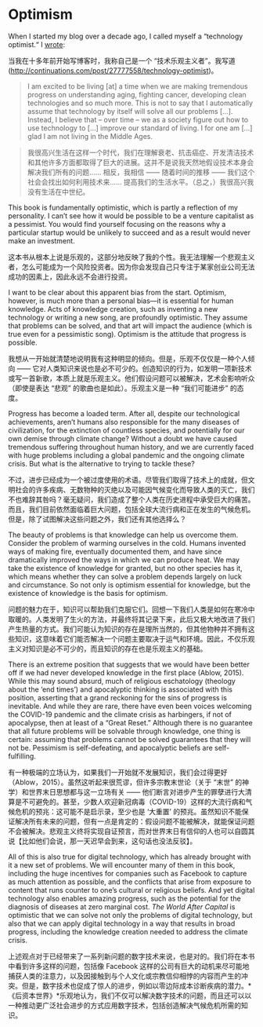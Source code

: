 # Optimism

When I started my blog over a decade ago, I called myself a “technology optimist.“ I [wrote](http://continuations.com/post/27777558/technology-optimist):

当我在十多年前开始写博客时，我称自己是一个 “技术乐观主义者”。我写道(http://continuations.com/post/27777558/technology-optimist)。

 
> I am excited to be living [at] a time when we are making tremendous progress on understanding aging, fighting cancer, developing clean technologies and so much more. This is not to say that I automatically assume that technology by itself will solve all our problems […]. Instead, I believe that – over time – we as a society figure out how to use technology to […] improve our standard of living. I for one am […] glad I am not living in the Middle Ages.

> 我很高兴生活在这样一个时代，我们在理解衰老、抗击癌症、开发清洁技术和其他许多方面都取得了巨大的进展。这并不是说我天然地假设技术本身会解决我们所有的问题…… 相反，我相信 —— 随着时间的推移 —— 我们这个社会会找出如何利用技术来…… 提高我们的生活水平。（总之，）我很高兴我没有生活在中世纪。


This book is fundamentally optimistic, which is partly a reflection of my personality. I can’t see how it would be possible to be a venture capitalist as a pessimist. You would find yourself focusing on the reasons why a particular startup would be unlikely to succeed and as a result would never make an investment. 

这本书从根本上说是乐观的，这部分地反映了我的个性。我无法理解一个悲观主义者，怎么可能成为一个风险投资者。因为你会发现自己只专注于某家创业公司无法成功的因素上，因此永远不会进行投资。


I want to be clear about this apparent bias from the start. Optimism, however, is much more than a personal bias—it is essential for human knowledge. Acts of knowledge creation, such as inventing a new technology or writing a new song, are profoundly optimistic. They assume that problems can be solved, and that art will impact the audience (which is true even for a pessimistic song). Optimism is the attitude that progress is possible.

我想从一开始就清楚地说明我有这种明显的倾向。但是，乐观不仅仅是一种个人倾向 —— 它对人类知识来说也是必不可少的。创造知识的行为，如发明一项新技术或写一首新歌，本质上就是乐观主义。他们假设问题可以被解决，艺术会影响听众（即使是表达 “悲观” 的歌曲也是如此）。乐观主义是一种 “我们可能进步” 的态度。


Progress has become a loaded term. After all, despite our technological achievements, aren’t humans also responsible for the many diseases of civilization, for the extinction of countless species, and potentially for our own demise through climate change? Without a doubt we have caused tremendous suffering throughout human history, and we are currently faced with huge problems including a global pandemic and the ongoing climate crisis. But what is the alternative to trying to tackle these?

不过，进步已经成为一个被过度使用的术语。尽管我们取得了技术上的成就，但文明社会的许多疾病、无数物种的灭绝以及可能因气候变化而导致人类的灭亡，我们不也难辞其咎吗？毫无疑问，我们造成了整个人类在历史进程中承受巨大的痛苦。而且，我们目前依然面临着巨大问题，包括全球大流行病和正在发生的气候危机。但是，除了试图解决这些问题之外，我们还有其他选择么？


The beauty of problems is that knowledge can help us overcome them. Consider the problem of warming ourselves in the cold. Humans invented ways of making fire, eventually documented them, and have since dramatically improved the ways in which we can produce heat. We may take the existence of knowledge for granted, but no other species has it, which means whether they can solve a problem depends largely on luck and circumstance. So not only is optimism essential for knowledge, but the existence of knowledge is the basis for optimism. 

问题的魅力在于，知识可以帮助我们克服它们。回想一下我们人类是如何在寒冷中取暖的。人类发明了生火的方法，并最终将其记录下来，此后又极大地改进了我们产生热量的方式。我们可能认为知识的存在是理所当然的，但其他物种并不拥有这些知识，这意味着它们能否解决一个问题主要取决于运气和环境。因此，不仅乐观主义对知识是必不可少的，而且知识的存在也是乐观主义的基础。


There is an extreme position that suggests that we would have been better off if we had never developed knowledge in the first place (Ablow, 2015). While this may sound absurd, much of religious eschatology (theology about the ‘end times’) and apocalyptic thinking is associated with this position, asserting that a grand reckoning for the sins of progress is inevitable. And while they are rare, there have even been voices welcoming the COVID-19 pandemic and the climate crisis as harbingers, if not of apocalypse, then at least of a “Great Reset.” Although there is no guarantee that all future problems will be solvable through knowledge, one thing is certain: assuming that problems cannot be solved guarantees that they will not be. Pessimism is self-defeating, and apocalyptic beliefs are self-fulfilling.

有一种极端的立场认为，如果我们一开始就不发展知识，我们会过得更好（Ablow，2015）。虽然这听起来很荒谬，但许多宗教末世论（关于 “末世” 的神学）和世界末日思想都与这一立场有关 —— 他们断言对进步产生的罪孽进行大清算是不可避免的。甚至，少数人欢迎新冠病毒（COVID-19）这样的大流行病和气候危机的预兆：这可能不是启示录，至少也是 ‘大重置’ 的预兆。虽然知识不能保证解决所有未来的问题，但有一点是肯定的：假设问题不能被解决，就能保证问题不会被解决。悲观主义终将实现自证预言，而对世界末日有信仰的人也可以自圆其说【比如他们会说，那一天迟早会到来，这句话也没法反驳】。


All of this is also true for digital technology, which has already brought with it a new set of problems. We will encounter many of them in this book, including the huge incentives for companies such as Facebook to capture as much attention as possible, and the conflicts that arise from exposure to content that runs counter to one’s cultural or religious beliefs. And yet digital technology also enables amazing progress, such as the potential for the diagnosis of diseases at zero marginal cost. *The World After Capital* is optimistic that we can solve not only the problems of digital technology, but also that we can apply digital technology in a way that results in broad progress, including the knowledge creation needed to address the climate crisis. 

上述观点对于已经带来了一系列新问题的数字技术来说，也是对的。我们将在本书中看到许多这样的问题，包括像 Facebook 这样的公司有巨大的动机来尽可能地捕获人类的注意力，以及因接触到与个人文化或宗教信仰相悖的内容而产生的冲突。但是，数字技术也促成了惊人的进步，例如以零边际成本诊断疾病的潜力。*《后资本世界》*乐观地认为，我们不仅可以解决数字技术的问题，而且还可以以一种推动更广泛社会进步的方式应用数字技术，包括创造解决气候危机所需的知识。

